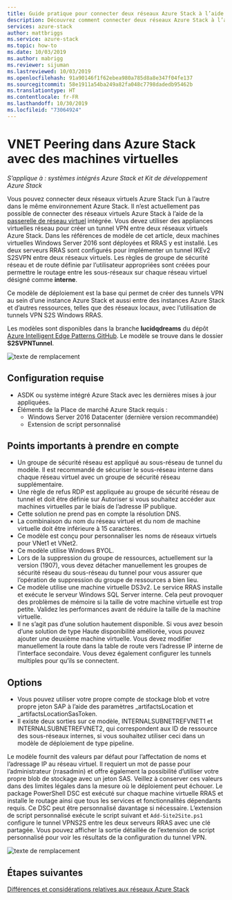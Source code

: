 ```yaml
---
title: Guide pratique pour connecter deux réseaux Azure Stack à l’aide de l’appairage VNET | Microsoft Docs
description: Découvrez comment connecter deux réseaux Azure Stack à l’aide de l’appairage VNET.
services: azure-stack
author: mattbriggs
ms.service: azure-stack
ms.topic: how-to
ms.date: 10/03/2019
ms.author: mabrigg
ms.reviewer: sijuman
ms.lastreviewed: 10/03/2019
ms.openlocfilehash: 91a90146f1f62ebea980a785d8a8e347f04fe137
ms.sourcegitcommit: 58e1911a54ba249a82fa048c7798dadedb95462b
ms.translationtype: HT
ms.contentlocale: fr-FR
ms.lasthandoff: 10/30/2019
ms.locfileid: "73064924"
---
```

# <a name="vnet-peering-in-azure-stack-with-vms"></a>VNET Peering dans Azure Stack avec des machines virtuelles

*S’applique à : systèmes intégrés Azure Stack et Kit de développement Azure Stack*

Vous pouvez connecter deux réseaux virtuels Azure Stack l’un à l’autre dans le même environnement Azure Stack. Il n’est actuellement pas possible de connecter des réseaux virtuels Azure Stack à l’aide de la [passerelle de réseau virtuel](https://docs.microsoft.com/azure-stack/user/azure-stack-network-differences) intégrée. Vous devez utiliser des appliances virtuelles réseau pour créer un tunnel VPN entre deux réseaux virtuels Azure Stack. Dans les références de modèle de cet article, deux machines virtuelles Windows Server 2016 sont déployées et RRAS y est installé. Les deux serveurs RRAS sont configurés pour implémenter un tunnel IKEv2 S2SVPN entre deux réseaux virtuels. Les règles de groupe de sécurité réseau et de route définie par l’utilisateur appropriées sont créées pour permettre le routage entre les sous-réseaux sur chaque réseau virtuel désigné comme **interne**. 

Ce modèle de déploiement est la base qui permet de créer des tunnels VPN au sein d’une instance Azure Stack et aussi entre des instances Azure Stack et d’autres ressources, telles que des réseaux locaux, avec l’utilisation de tunnels VPN S2S Windows RRAS. 

Les modèles sont disponibles dans la branche **lucidqdreams** du dépôt [Azure Intelligent Edge Patterns GitHub](https://github.com/lucidqdreams/azure-intelligent-edge-patterns
). Le modèle se trouve dans le dossier **S2SVPNTunnel**.

![texte de remplacement](./media/azure-stack-network-howto-vnet-peering/overview.png)

## <a name="requirements"></a>Configuration requise

- ASDK ou système intégré Azure Stack avec les dernières mises à jour appliquées. 
- Éléments de la Place de marché Azure Stack requis :
    -  Windows Server 2016 Datacenter (dernière version recommandée)
    -  Extension de script personnalisé

## <a name="things-to-consider"></a>Points importants à prendre en compte

- Un groupe de sécurité réseau est appliqué au sous-réseau de tunnel du modèle. Il est recommandé de sécuriser le sous-réseau interne dans chaque réseau virtuel avec un groupe de sécurité réseau supplémentaire.
- Une règle de refus RDP est appliquée au groupe de sécurité réseau de tunnel et doit être définie sur Autoriser si vous souhaitez accéder aux machines virtuelles par le biais de l’adresse IP publique.
- Cette solution ne prend pas en compte la résolution DNS.
- La combinaison du nom du réseau virtuel et du nom de machine virtuelle doit être inférieure à 15 caractères.
- Ce modèle est conçu pour personnaliser les noms de réseaux virtuels pour VNet1 et VNet2.
- Ce modèle utilise Windows BYOL.
- Lors de la suppression du groupe de ressources, actuellement sur la version (1907), vous devez détacher manuellement les groupes de sécurité réseau du sous-réseau du tunnel pour vous assurer que l’opération de suppression du groupe de ressources a bien lieu.
- Ce modèle utilise une machine virtuelle DS3v2. Le service RRAS installe et exécute le serveur Windows SQL Server interne. Cela peut provoquer des problèmes de mémoire si la taille de votre machine virtuelle est trop petite. Validez les performances avant de réduire la taille de la machine virtuelle.
- Il ne s’agit pas d’une solution hautement disponible. Si vous avez besoin d’une solution de type Haute disponibilité améliorée, vous pouvez ajouter une deuxième machine virtuelle. Vous devez modifier manuellement la route dans la table de route vers l’adresse IP interne de l’interface secondaire. Vous devez également configurer les tunnels multiples pour qu’ils se connectent.

## <a name="options"></a>Options

- Vous pouvez utiliser votre propre compte de stockage blob et votre propre jeton SAP à l’aide des paramètres _artifactsLocation et _artifactsLocationSasToken.
- Il existe deux sorties sur ce modèle, INTERNALSUBNETREFVNET1 et INTERNALSUBNETREFVNET2, qui correspondent aux ID de ressource des sous-réseaux internes, si vous souhaitez utiliser ceci dans un modèle de déploiement de type pipeline.

Le modèle fournit des valeurs par défaut pour l’affectation de noms et l’adressage IP au réseau virtuel. Il requiert un mot de passe pour l’administrateur (rrasadmin) et offre également la possibilité d’utiliser votre propre blob de stockage avec un jeton SAS. Veillez à conserver ces valeurs dans des limites légales dans la mesure où le déploiement peut échouer. Le package PowerShell DSC est exécuté sur chaque machine virtuelle RRAS et installe le routage ainsi que tous les services et fonctionnalités dépendants requis. Ce DSC peut être personnalisé davantage si nécessaire. L’extension de script personnalisé exécute le script suivant et `Add-Site2Site.ps1` configure le tunnel VPNS2S entre les deux serveurs RRAS avec une clé partagée. Vous pouvez afficher la sortie détaillée de l’extension de script personnalisé pour voir les résultats de la configuration du tunnel VPN.

![texte de remplacement](./media/azure-stack-network-howto-vnet-peering/s2svpntunnels2.png)

## <a name="next-steps"></a>Étapes suivantes

[Différences et considérations relatives aux réseaux Azure Stack](azure-stack-network-differences.md)  